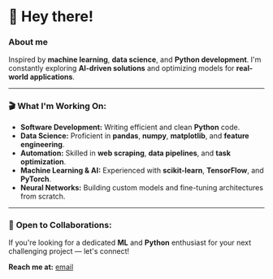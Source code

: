 # 👋 Hey there!

### About me
Inspired by **machine learning**, **data science**, and **Python development**. I'm constantly exploring **AI-driven solutions** and optimizing models for **real-world applications**.

---

### 🎬 **What I'm Working On:**

- **Software Development:** Writing efficient and clean **Python** code.  
- **Data Science:** Proficient in **pandas**, **numpy**, **matplotlib**, and **feature engineering**.  
- **Automation:** Skilled in **web scraping**, **data pipelines**, and **task optimization**.  
- **Machine Learning & AI:** Experienced with **scikit-learn**, **TensorFlow**, and **PyTorch**.  
- **Neural Networks:** Building custom models and fine-tuning architectures from scratch.

---

### 📝 **Open to Collaborations:**  
If you're looking for a dedicated **ML** and **Python** enthusiast for your next challenging project — let's connect!

**Reach me at:** [email](mailto:stanislavkrk@gmail.com)
